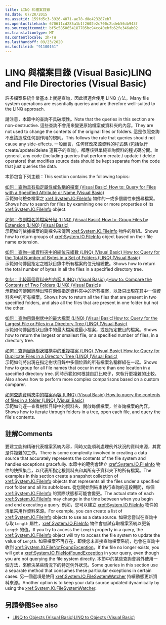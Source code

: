 ```yaml
---
title: LINQ 和檔案目錄
ms.date: 07/20/2015
ms.assetid: 159fd5c3-3926-4071-ae78-d8e423287eb7
ms.openlocfilehash: 670611cd285a1b1f2602e2c700c2bdeb56db943f
ms.sourcegitcommit: bf5c5850654187705bc94cc40ebfb62fe346ab02
ms.translationtype: MT
ms.contentlocale: zh-TW
ms.lasthandoff: 09/23/2020
ms.locfileid: "91100161"
---
```

# <a name="linq-and-file-directories-visual-basic"></a><span data-ttu-id="53f98-102">LINQ 與檔案目錄 (Visual Basic)</span><span class="sxs-lookup"><span data-stu-id="53f98-102">LINQ and File Directories (Visual Basic)</span></span>

<span data-ttu-id="53f98-103">許多檔案系統作業基本上就是查詢，因此很適合使用 LINQ 方法。</span><span class="sxs-lookup"><span data-stu-id="53f98-103">Many file system operations are essentially queries and are therefore well-suited to the LINQ approach.</span></span>  
  
 <span data-ttu-id="53f98-104">請注意，本節中的查詢不具破壞性。</span><span class="sxs-lookup"><span data-stu-id="53f98-104">Note that the queries in this section are non-destructive.</span></span> <span data-ttu-id="53f98-105">這些查詢不會用來變更原始檔案或資料夾的內容。</span><span class="sxs-lookup"><span data-stu-id="53f98-105">They are not used to change the contents of the original files or folders.</span></span> <span data-ttu-id="53f98-106">這是依照查詢不應該造成任何副作用的規則。</span><span class="sxs-lookup"><span data-stu-id="53f98-106">This follows the rule that queries should not cause any side-effects.</span></span> <span data-ttu-id="53f98-107">一般而言，任何修改來源資料的程式碼 (包括執行 create/update/delete 運算子的查詢)，都應該與單純查詢資料的程式碼分開。</span><span class="sxs-lookup"><span data-stu-id="53f98-107">In general, any code (including queries that perform create / update / delete operators) that modifies source data should be kept separate from the code that just queries the data.</span></span>  
  
 <span data-ttu-id="53f98-108">本節包含下列主題：</span><span class="sxs-lookup"><span data-stu-id="53f98-108">This section contains the following topics:</span></span>  
  
 [<span data-ttu-id="53f98-109">如何：查詢具有指定屬性或名稱的檔案 (Visual Basic) </span><span class="sxs-lookup"><span data-stu-id="53f98-109">How to: Query for Files with a Specified Attribute or Name (Visual Basic)</span></span>](how-to-query-for-files-with-a-specified-attribute-or-name.md)  
 <span data-ttu-id="53f98-110">示範如何檢查檔案之 <xref:System.IO.FileInfo> 物件的一或多個屬性來搜尋檔案。</span><span class="sxs-lookup"><span data-stu-id="53f98-110">Shows how to search for files by examining one or more properties of its <xref:System.IO.FileInfo> object.</span></span>  
  
 [<span data-ttu-id="53f98-111">如何：依副檔名將檔案分組 (LINQ)  (Visual Basic) </span><span class="sxs-lookup"><span data-stu-id="53f98-111">How to: Group Files by Extension (LINQ) (Visual Basic)</span></span>](how-to-group-files-by-extension-linq.md)  
 <span data-ttu-id="53f98-112">示範如何依據檔案的副檔名來傳回 <xref:System.IO.FileInfo> 物件的群組。</span><span class="sxs-lookup"><span data-stu-id="53f98-112">Shows how to return groups of <xref:System.IO.FileInfo> object based on their file name extension.</span></span>  
  
 [<span data-ttu-id="53f98-113">如何：查詢一組資料夾中的總位元組數 (LINQ)  (Visual Basic) </span><span class="sxs-lookup"><span data-stu-id="53f98-113">How to: Query for the Total Number of Bytes in a Set of Folders (LINQ) (Visual Basic)</span></span>](how-to-query-for-the-total-number-of-bytes-in-a-set-of-folders.md)  
 <span data-ttu-id="53f98-114">示範如何傳回指定之樹狀目錄中所有檔案的位元組總數。</span><span class="sxs-lookup"><span data-stu-id="53f98-114">Shows how to return the total number of bytes in all the files in a specified directory tree.</span></span>  
  
 <span data-ttu-id="53f98-115">[如何：比較兩個資料夾的內容 (LINQ)  (Visual Basic) ](how-to-compare-the-contents-of-two-folders-linq.md)s</span><span class="sxs-lookup"><span data-stu-id="53f98-115">[How to: Compare the Contents of Two Folders (LINQ) (Visual Basic)](how-to-compare-the-contents-of-two-folders-linq.md)s</span></span>  
 <span data-ttu-id="53f98-116">示範如何傳回同時出現在兩個指定資料夾中的所有檔案，以及只出現在其中一個資料夾中的所有檔案。</span><span class="sxs-lookup"><span data-stu-id="53f98-116">Shows how to return all the files that are present in two specified folders, and also all the files that are present in one folder but not the other.</span></span>  
  
 [<span data-ttu-id="53f98-117">如何：查詢目錄樹狀中的最大檔案 (LINQ) (Visual Basic)</span><span class="sxs-lookup"><span data-stu-id="53f98-117">How to: Query for the Largest File or Files in a Directory Tree (LINQ) (Visual Basic)</span></span>](how-to-query-for-the-largest-file-or-files-in-a-directory-tree.md)  
 <span data-ttu-id="53f98-118">示範如何傳回樹狀目錄中的最大檔案或最小檔案，或是指定數目的檔案。</span><span class="sxs-lookup"><span data-stu-id="53f98-118">Shows how to return the largest or smallest file, or a specified number of files, in a directory tree.</span></span>  
  
 [<span data-ttu-id="53f98-119">如何：查詢目錄樹狀結構中的重複檔案 (LINQ)  (Visual Basic) </span><span class="sxs-lookup"><span data-stu-id="53f98-119">How to: Query for Duplicate Files in a Directory Tree (LINQ) (Visual Basic)</span></span>](how-to-query-for-duplicate-files-in-a-directory-tree-linq.md)  
 <span data-ttu-id="53f98-120">示範如何將出現在指定樹狀目錄中多個位置的所有檔案名稱群組在一起。</span><span class="sxs-lookup"><span data-stu-id="53f98-120">Shows how to group for all file names that occur in more than one location in a specified directory tree.</span></span> <span data-ttu-id="53f98-121">同時示範如何根據自訂比較子，來執行更複雜的比較。</span><span class="sxs-lookup"><span data-stu-id="53f98-121">Also shows how to perform more complex comparisons based on a custom comparer.</span></span>  
  
 [<span data-ttu-id="53f98-122">如何查詢資料夾中的檔案內容 (LINQ)  (Visual Basic) </span><span class="sxs-lookup"><span data-stu-id="53f98-122">How to query the contents of files in a folder (LINQ) (Visual Basic)</span></span>](how-to-query-the-contents-of-files-in-a-folder-linq.md)  
 <span data-ttu-id="53f98-123">示範如何逐一查看樹狀目錄中的資料夾、開啟每個檔案，並查詢檔案的內容。</span><span class="sxs-lookup"><span data-stu-id="53f98-123">Shows how to iterate through folders in a tree, open each file, and query the file's contents.</span></span>  
  
## <a name="comments"></a><span data-ttu-id="53f98-124">註解</span><span class="sxs-lookup"><span data-stu-id="53f98-124">Comments</span></span>  

 <span data-ttu-id="53f98-125">要建立能夠精確代表檔案系統內容，同時又能順利處理例外狀況的資料來源，其實是件複雜的工作。</span><span class="sxs-lookup"><span data-stu-id="53f98-125">There is some complexity involved in creating a data source that accurately represents the contents of the file system and handles exceptions gracefully.</span></span> <span data-ttu-id="53f98-126">本節中的範例會建立 <xref:System.IO.FileInfo> 物件的快照集合，以代表所指定根資料夾和其所有子資料夾下的所有檔案。</span><span class="sxs-lookup"><span data-stu-id="53f98-126">The examples in this section create a snapshot collection of <xref:System.IO.FileInfo> objects that represents all the files under a specified root folder and all its subfolders.</span></span> <span data-ttu-id="53f98-127">從您開始到結束執行查詢的這段期間，每個 <xref:System.IO.FileInfo> 的實際狀態都可能會變更。</span><span class="sxs-lookup"><span data-stu-id="53f98-127">The actual state of each <xref:System.IO.FileInfo> may change in the time between when you begin and end executing a query.</span></span> <span data-ttu-id="53f98-128">例如，您可以建立 <xref:System.IO.FileInfo> 物件的清單來用作資料來源。</span><span class="sxs-lookup"><span data-stu-id="53f98-128">For example, you can create a list of <xref:System.IO.FileInfo> objects to use as a data source.</span></span> <span data-ttu-id="53f98-129">如果您嘗試在查詢中存取 `Length` 屬性，<xref:System.IO.FileInfo> 物件會嘗試存取檔案系統以更新 `Length` 的值。</span><span class="sxs-lookup"><span data-stu-id="53f98-129">If you try to access the `Length` property in a query, the <xref:System.IO.FileInfo> object will try to access the file system to update the value of `Length`.</span></span> <span data-ttu-id="53f98-130">如果檔案不再存在，即使您未直接查詢檔案系統，也會在查詢中收到 <xref:System.IO.FileNotFoundException>。</span><span class="sxs-lookup"><span data-stu-id="53f98-130">If the file no longer exists, you will get a <xref:System.IO.FileNotFoundException> in your query, even though you are not querying the file system directly.</span></span> <span data-ttu-id="53f98-131">本節中的某些查詢會另外使用一個方法，來解決某些情況下的特定例外狀況。</span><span class="sxs-lookup"><span data-stu-id="53f98-131">Some queries in this section use a separate method that consumes these particular exceptions in certain cases.</span></span> <span data-ttu-id="53f98-132">另一個選項是使用 <xref:System.IO.FileSystemWatcher> 持續動態更新資料來源。</span><span class="sxs-lookup"><span data-stu-id="53f98-132">Another option is to keep your data source updated dynamically by using the <xref:System.IO.FileSystemWatcher>.</span></span>  
  
## <a name="see-also"></a><span data-ttu-id="53f98-133">另請參閱</span><span class="sxs-lookup"><span data-stu-id="53f98-133">See also</span></span>

- [<span data-ttu-id="53f98-134">LINQ to Objects (Visual Basic)</span><span class="sxs-lookup"><span data-stu-id="53f98-134">LINQ to Objects (Visual Basic)</span></span>](linq-to-objects.md)
